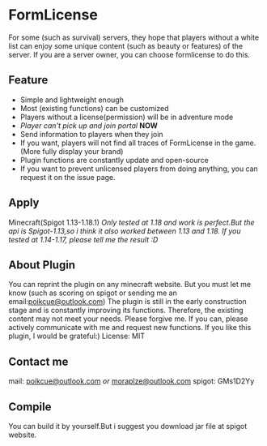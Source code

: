 # FormLicense
For some (such as survival) servers, they hope that players without a white list can enjoy some unique content (such as beauty or features) of the server. If you are a server owner, you can choose formlicense to do this.
## Feature
- Simple and lightweight enough
- Most (existing functions) can be customized
- Players without a license(permission) will be in adventure mode
- *Player can't pick up and join portal* **NOW**
- Send information to players when they join
 - If you want, players will not find all traces of FormLicense in the game.(More fully display your brand)
- Plugin functions are constantly update and open-source
- If you want to prevent unlicensed players from doing anything, you can request it on the issue page.

## Apply 
Minecraft(Spigot 1.13-1.18.1)
*Only tested at 1.18 and work is perfect.But the api is Spigot-1.13,so i think it also worked between 1.13 and 1.18.*
*If you tested at 1.14-1.17, please tell me the result :D*

## About Plugin
You can reprint the plugin on any minecraft website. But you must let me know (such as scoring on spigot or sending me an email:poikcue@outlook.com)
The plugin is still in the early construction stage and is constantly improving its functions. Therefore, the existing content may not meet your needs. Please forgive me. If you can, please actively communicate with me and request new functions. If you like this plugin, I would be grateful:)
License: MIT 

## Contact me
mail: poikcue@outlook.com *or* moraplze@outlook.com
spigot: GMs1D2Yy

## Compile
You can build it by yourself.But i suggest you download jar file at spigot website.
